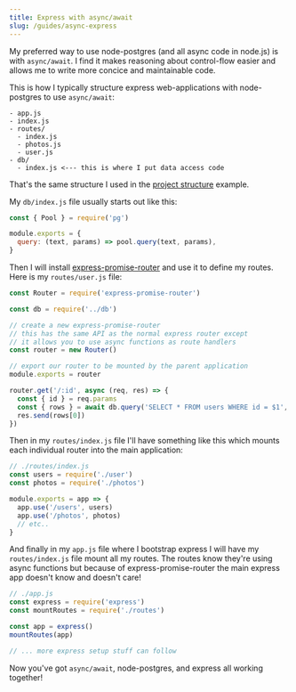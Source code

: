 ```yaml
---
title: Express with async/await
slug: /guides/async-express
---
```


My preferred way to use node-postgres (and all async code in node.js) is with `async/await`. I find it makes reasoning about control-flow easier and allows me to write more concice and maintainable code.

This is how I typically structure express web-applications with node-postgres to use `async/await`:

```
- app.js
- index.js
- routes/
  - index.js
  - photos.js
  - user.js
- db/
  - index.js <--- this is where I put data access code
```

That's the same structure I used in the [project structure](/guides/project-structure) example.

My `db/index.js` file usually starts out like this:

```js
const { Pool } = require('pg')

module.exports = {
  query: (text, params) => pool.query(text, params),
}
```

Then I will install [express-promise-router](https://www.npmjs.com/package/express-promise-router) and use it to define my routes. Here is my `routes/user.js` file:

```js
const Router = require('express-promise-router')

const db = require('../db')

// create a new express-promise-router
// this has the same API as the normal express router except
// it allows you to use async functions as route handlers
const router = new Router()

// export our router to be mounted by the parent application
module.exports = router

router.get('/:id', async (req, res) => {
  const { id } = req.params
  const { rows } = await db.query('SELECT * FROM users WHERE id = $1', [id])
  res.send(rows[0])
})
```

Then in my `routes/index.js` file I'll have something like this which mounts each individual router into the main application:

```js
// ./routes/index.js
const users = require('./user')
const photos = require('./photos')

module.exports = app => {
  app.use('/users', users)
  app.use('/photos', photos)
  // etc..
}
```

And finally in my `app.js` file where I bootstrap express I will have my `routes/index.js` file mount all my routes. The routes know they're using async functions but because of express-promise-router the main express app doesn't know and doesn't care!

```js
// ./app.js
const express = require('express')
const mountRoutes = require('./routes')

const app = express()
mountRoutes(app)

// ... more express setup stuff can follow
```

Now you've got `async/await`, node-postgres, and express all working together!
